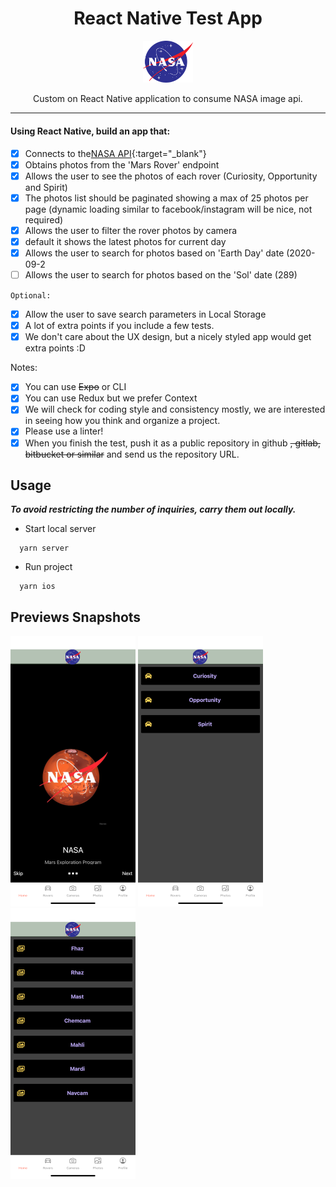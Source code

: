 <div align="center">
  <h1>React Native Test App</h1>

  <a href="https://api.nasa.gov/">
    <img
      width="80"
      alt="NASA Logo"
      src="https://github.com/facundo-cachan/nasa_test/blob/master/src/assets/images/logo.png"
    />
  </a>

  <p>Custom on React Native application to consume NASA image api.</p>
</div>

<hr />

#### Using React Native, build an app that:

- [x] Connects to the[NASA API](https://api.nasa.gov/){:target="_blank"}
- [x] Obtains photos from the 'Mars Rover' endpoint
- [x] Allows the user to see the photos of each rover (Curiosity, Opportunity and Spirit)
- [x] The photos list should be paginated showing a max of 25 photos per page (dynamic loading similar to facebook/instagram will be nice, not required)
- [x] Allows the user to filter the rover photos by camera
- [x] default it shows the latest photos for current day
- [x] Allows the user to search for photos based on 'Earth Day' date (2020-09-2
- [ ] Allows the user to search for photos based on the 'Sol' date (289)

`Optional:`

- [x] Allow the user to save search parameters in Local Storage
- [x] A lot of extra points if you include a few tests.
- [x] We don't care about the UX design, but a nicely styled app would get extra points :D

Notes:

- [x] You can use ~~Expo~~ or CLI
- [x] You can use Redux but we prefer Context
- [x] We will check for coding style and consistency mostly, we are interested in seeing how you think and organize a project.
- [x] Please use a linter!
- [x] When you finish the test, push it as a public repository in github ~~, gitlab, bitbucket or similar~~ and send us the repository URL.

## Usage
**_To avoid restricting the number of inquiries, carry them out locally._**

 - Start local server
```
  yarn server
```
 - Run project
```
  yarn ios
```

## Previews Snapshots
<div style="flex-direction: row">
  <img src="/src/assets/images/Welcome.png" width="200">
  <img src="/src/assets/images/Rovers.png" width="200">
  <img src="/src/assets/images/Cameras.png" width="200">
</div>
